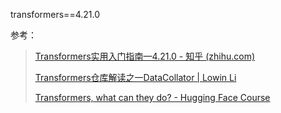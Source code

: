 transformers==4.21.0

参考：

> [Transformers实用入门指南—4.21.0 - 知乎 (zhihu.com)](https://zhuanlan.zhihu.com/p/548336726)
>
> [Transformers仓库解读之一DataCollator | Lowin Li](https://lowin.li/2021/09/25/transformers-yi-datacollator/)
>
> [Transformers, what can they do? - Hugging Face Course](https://huggingface.co/course/chapter1/3?fw=pt)


